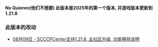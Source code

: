 **No Quieren(他们不想要) 此版本是2025年的第一个版本, 并游戏版本更新到1.21.8** 
  
### 此版本的改动
* [08月09日 - SCCCPCenter支持1.21.8, 主社区升级, 功能移除说明](08-09)  
